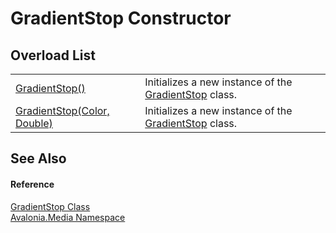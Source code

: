 # GradientStop Constructor


## Overload List
<table>
<tr>
<td><a href="M_Avalonia_Media_GradientStop__ctor">GradientStop()</a></td>
<td>Initializes a new instance of the <a href="T_Avalonia_Media_GradientStop">GradientStop</a> class.</td>
</tr>
<tr>
<td><a href="M_Avalonia_Media_GradientStop__ctor_1">GradientStop(Color, Double)</a></td>
<td>Initializes a new instance of the <a href="T_Avalonia_Media_GradientStop">GradientStop</a> class.</td>
</tr>
</table>

## See Also


#### Reference
<a href="T_Avalonia_Media_GradientStop">GradientStop Class</a>  
<a href="N_Avalonia_Media">Avalonia.Media Namespace</a>  
